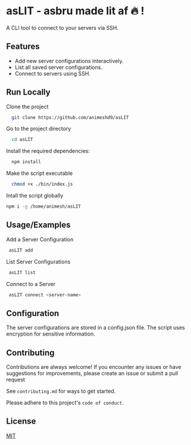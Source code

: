 
# asLIT - asbru made lit af 🔥 !

A CLI tool to connect to your servers via SSH.



## Features

- Add new server configurations interactively.
- List all saved server configurations.
- Connect to servers using SSH.


## Run Locally

Clone the project

```bash
  git clone https://github.com/animeshd9/asLIT
```

Go to the project directory

```bash
  cd asLIT
```

Install the required dependencies:

```bash
  npm install
```
    
Make the script executable

```bash
  chmod +x ./bin/index.js

```
Intall the script globally

```bash
npm i -g /home/animesh/asLIT
```
## Usage/Examples
Add a Server Configuration

```bash
 asLIT add
```

List Server Configurations

```bash
 asLIT list
```
Connect to a Server

```bash
 asLIT connect <server-name>
```
## Configuration
The server configurations are stored in a config.json file. The script uses encryption for sensitive information.
## Contributing

Contributions are always welcome! If you encounter any issues or have suggestions for improvements, please create an issue or submit a pull request

See `contributing.md` for ways to get started.

Please adhere to this project's `code of conduct`.


## License

[MIT](https://choosealicense.com/licenses/mit/)

